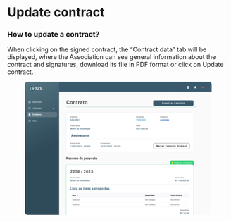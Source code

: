 # Update contract

### How to update a contract?

When clicking on the signed contract, the “Contract data” tab will be displayed, where the Association can see general information about the contract and signatures, download its file in PDF format or click on Update contract.

<figure><img src="../../../.gitbook/assets/Contrato (assinado) (4).png" alt=""><figcaption></figcaption></figure>
